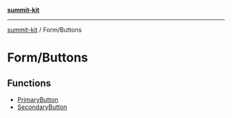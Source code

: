 [**summit-kit**](../../README.md)

***

[summit-kit](../../README.md) / Form/Buttons

# Form/Buttons

## Functions

- [PrimaryButton](functions/PrimaryButton.md)
- [SecondaryButton](functions/SecondaryButton.md)
